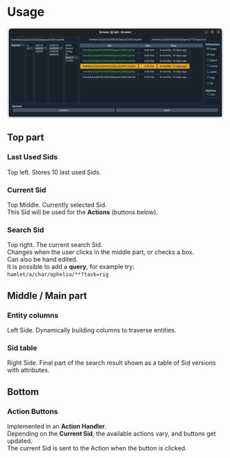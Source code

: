 # Usage

![Spil Qt UI](img/spil_ui_dark.png)

## Top part

### Last Used Sids

Top left. Stores 10 last used Sids.

### Current Sid

Top Middle. Currently selected Sid.  
This Sid will be used for the **Actions** (buttons below).

### Search Sid

Top right. The current search Sid.  
Changes when the user clicks in the middle part, or checks a box.  
Can also be hand edited.  
It is possible to add a **query**, for example try:  
`hamlet/a/char/ophelia/**?task=rig`

## Middle / Main part

### Entity columns

Left Side. Dynamically building columns to traverse entities.

### Sid table

Right Side. Final part of the search result shown as a table of Sid versions with attributes.

## Bottom

### Action Buttons

Implemented in an **Action Handler**.  
Depending on the **Current Sid**, the available actions vary, and buttons get updated.  
The current Sid is sent to the Action when the button is clicked.


